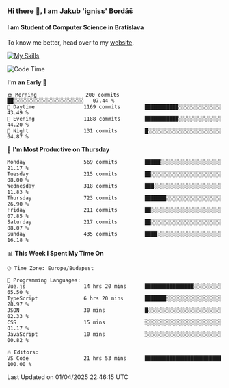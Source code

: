 ### Hi there 👋, I am Jakub 'igniss' Bordáš

#### I am Student of Computer Science in Bratislava
To know me better, head over to my [website](https://bordas.sk).

[![My Skills](https://skillicons.dev/icons?i=js,typescript,html,css,figma,svelte,vue,next,postgresql,nest,express,nodejs)](https://bordas.sk)


<!--START_SECTION:waka-->
![Code Time](http://img.shields.io/badge/Code%20Time-1%2C777%20hrs%2052%20mins-blue)

**I'm an Early 🐤** 

```text
🌞 Morning                200 commits         ██░░░░░░░░░░░░░░░░░░░░░░░   07.44 % 
🌆 Daytime                1169 commits        ███████████░░░░░░░░░░░░░░   43.49 % 
🌃 Evening                1188 commits        ███████████░░░░░░░░░░░░░░   44.20 % 
🌙 Night                  131 commits         █░░░░░░░░░░░░░░░░░░░░░░░░   04.87 % 
```
📅 **I'm Most Productive on Thursday** 

```text
Monday                   569 commits         █████░░░░░░░░░░░░░░░░░░░░   21.17 % 
Tuesday                  215 commits         ██░░░░░░░░░░░░░░░░░░░░░░░   08.00 % 
Wednesday                318 commits         ███░░░░░░░░░░░░░░░░░░░░░░   11.83 % 
Thursday                 723 commits         ███████░░░░░░░░░░░░░░░░░░   26.90 % 
Friday                   211 commits         ██░░░░░░░░░░░░░░░░░░░░░░░   07.85 % 
Saturday                 217 commits         ██░░░░░░░░░░░░░░░░░░░░░░░   08.07 % 
Sunday                   435 commits         ████░░░░░░░░░░░░░░░░░░░░░   16.18 % 
```


📊 **This Week I Spent My Time On** 

```text
🕑︎ Time Zone: Europe/Budapest

💬 Programming Languages: 
Vue.js                   14 hrs 20 mins      ████████████████░░░░░░░░░   65.50 % 
TypeScript               6 hrs 20 mins       ███████░░░░░░░░░░░░░░░░░░   28.97 % 
JSON                     30 mins             █░░░░░░░░░░░░░░░░░░░░░░░░   02.33 % 
CSS                      15 mins             ░░░░░░░░░░░░░░░░░░░░░░░░░   01.17 % 
JavaScript               10 mins             ░░░░░░░░░░░░░░░░░░░░░░░░░   00.82 % 

🔥 Editors: 
VS Code                  21 hrs 53 mins      █████████████████████████   100.00 % 
```


 Last Updated on 01/04/2025 22:46:15 UTC
<!--END_SECTION:waka-->

